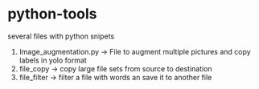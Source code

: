 # python-tools
several files with python snipets

1.  Image_augmentation.py -> File to augment multiple pictures and copy labels in yolo format
2.  file_copy -> copy large file sets from source to destination
3.  file_filter -> filter a file with words an save it to another file
